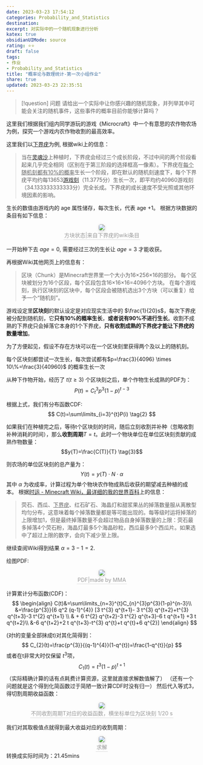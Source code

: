 ```yaml
---
date: 2023-03-23 17:54:12
categories: Probability_and_Statistics
destination: 
excerpt: 对实际中的一个随机现象进行分析
katex: true
obsidianUIMode: source
rating: ⭐⭐
draft: false
tags:  
- 作业
- Probability_and_Statistics
title: "概率论与数理统计-第一次小组作业"
share: true
updated: 2023-03-23 22:35:51
---
```



> [!question] 问题
> 请给出一个实际中让你感兴趣的随机现象，并列举其中可能会关注的随机事件，这些事件的概率目前你能够计算吗？

这里我们根据我们组内同学游玩的游戏《Microcraft》中一个有意思的农作物农场为例，探究一个游戏内农作物收割的最高效率。

这里我们以[下界疣](https://minecraft.fandom.com/zh/wiki/%E4%B8%8B%E7%95%8C%E7%96%A3?so=search)为例, 根据wiki上的信息：

> 当在[灵魂沙](https://minecraft.fandom.com/zh/wiki/%E7%81%B5%E9%AD%82%E6%B2%99 "灵魂沙")上种植时，下界疣会经过三个成长阶段，不过中间的两个阶段看起来几乎完全相同（区别在于第三阶段的选择框高一像素）。下界疣在<u>每个随机刻都有10%的概率</u>生长一个阶段，即在默认的随机刻速度下，每个下界疣平均约每13653[游戏刻](https://minecraft.fandom.com/zh/wiki/%E6%B8%B8%E6%88%8F%E5%88%BB "游戏刻")（11.3775分）生长一次，即平均约40960游戏刻（34.133333333333分）完全长成。下界疣的成长速度不受光照或其他环境因素的影响。

生长的数值由游戏内的 age 属性储存，每次生长，代表 age +1。
根据方块数据的条目有如下信息：

<center>
    <img style="border-radius: 0.3125em;
    box-shadow: 0 2px 4px 0 rgba(34,36,38,.12),0 2px 10px 0 rgba(34,36,38,.08);"
    src="https://search.pstatic.net/common?src=https://i.imgur.com/7NWwOeV.png">
    <br>
    <div style="color:orange; border-bottom: 1px solid #d9d9d9;
    display: inline-block;
    color: #999;
    padding: 2px;">方块状态|来自下界疣的wiki条目
    </div>
</center>

一开始种下去 $age=0$, 需要经过三次的生长让 $age=3$ 才能收获。

再根据Wiki其他网页上的信息有：
>区块（Chunk）是Minecraft世界里一个大小为16×256×16的部分。
>每个区块被划分为16个区段，每个区段包含16×16×16=4096个方块。
>在每个游戏刻，执行区块刻的区块中，每个区段会被随机选出3个方块（可以重复）给予一个“随机刻”。

游戏设定里**区块刻**的默认设定是对应现实生活中的 $\frac{1}{20}s$，每次下界疣被分配到随机刻，它**只有10%的概率生长**，**或者说有90%不进行生长**。收割不成熟的下界疣只会掉落它本身的1个下界疣，**只有收割成熟的下界疣才能让下界疣的数量增加**。

为了方便起见，假设不存在方块可以在一个区块刻里获得两个及以上的随机刻。

每个区块刻都尝试一次生长，每次尝试都有$p=\frac{3}{4096} \times 10\%=\frac{3}{40960}$ 的概率生长一次

从种下作物开始，经历了 $t(t \geqslant3)$ 个区块刻之后，单个作物生长成熟的PDF为：
$$
P(t)=C^{3}_{t}p^{3}(1-p)^{t-3} \tag{1}
$$

根据上式，我们有分布函数CDF:
$$
C(t)=\sum\limits_{i=3}^{t}P(i) \tag{2}
$$

如果我们在种植完之后，等待t个区块刻的时间，随后立刻收割并补种（忽略收割补种消耗的时间），那么**收割周期**$T=t$。此时一个物块单位在单位区块刻贡献的成熟作物数量：
$$y(T)=\frac{C(T)}{T} \tag{3}$$

则农场的单位区块刻的总产量为：
$$
Y(t)=y(T) \cdot N \cdot \alpha
$$
其中 $\alpha$ 为收成率，计算过程为单个物块农作物成熟后收获的期望减去种植的成本。
根据[时运 - Minecraft Wiki，最详细的我的世界百科](https://minecraft.fandom.com/zh/wiki/%E6%97%B6%E8%BF%90?variant=zh#%E7%A6%BB%E6%95%A3%E9%9A%8F%E6%9C%BA)上的信息：
>荧石、西瓜、<u>下界疣</u>、红石矿石、海晶灯和甜浆果丛的掉落数量服从离散型均匀分布，这意味着每个掉落数量都是等可能出现的。每等级时运将掉落的上限增加1，但是最终掉落数量不会超过物品自身掉落数量的上限：荧石最多掉落4个荧石粉，海晶灯最多5个海晶砂粒，西瓜最多9个西瓜片。如果选中了超过上限的数字，会向下减少至上限。

继续查阅Wiki得到结果 $\alpha= 3-1=2$.

绘图PDF:
<center>
    <img style="border-radius: 0.3125em;
    box-shadow: 0 2px 4px 0 rgba(34,36,38,.12),0 2px 10px 0 rgba(34,36,38,.08);"
    src="https://search.pstatic.net/common?src=https://i.imgur.com/k390oIu.png">
    <br>
    <div style="color:orange; border-bottom: 1px solid #d9d9d9;
    display: inline-block;
    color: #999;
    padding: 2px;">PDF|made by MMA
    </div>
</center>

计算累计分布函数(CDF)：
$$
\begin{align}
C(t)&=\sum\limits_{n=3}^{t}C_{n}^{3}p^{3}(1-p)^{n-3}\\
&=\frac{p^{3}}{6 q^2 (q-1)^{4}} [3 t^{3} q^{t+1}- 3 t^{3} q^{t+2}+t^{3} q^{t+3}-3 t^{2} q^{t+1} \\
& + 6 t^{2} q^{t+2}-3 t^{2} q^{t+3}-6 t q^{t+1} +3 t q^{t+2}\\
&-6 q^{t+2}+2 t q^{t+3}-t^{3} q^{t}+t q^{t}+6 q^{2}]
\end{align}
$$

 (对t的变量全部抹成t)对其化简得到：
$$
C_{2}(t)=\frac{p^{3}}{(q-1)^{4}}(1-q^{t})=\frac{1-q^{t}}{p}
$$
或者在t非常大时仅保留 $t^{3}$项，
$$
C_{1} (t)= t^{3}(1-p)^{t+1}
$$
（实际精确计算的话有点耗费计算资源，这里就直接求解数值解了）
（还有一个问题就是这个得到化简函数过于简陋一致计算CDF时没有归一）
然后代入等式3，得切割周期收益函数：

<center>
    <img style="border-radius: 0.3125em;
    box-shadow: 0 2px 4px 0 rgba(34,36,38,.12),0 2px 10px 0 rgba(34,36,38,.08);"
    src="https://search.pstatic.net/common?src=https://i.imgur.com/XnHOU4O.png">
    <br>
    <div style="color:orange; border-bottom: 1px solid #d9d9d9;
    display: inline-block;
    color: #999;
    padding: 2px;">不同收割周期T对应的收益函数，横坐标单位为区块刻 1/20 s
    </div>
</center>

我们对其取极值点就得到最大收益对应的收割周期：
<center>
    <img style="border-radius: 0.3125em;
    box-shadow: 0 2px 4px 0 rgba(34,36,38,.12),0 2px 10px 0 rgba(34,36,38,.08);"
    src="https://search.pstatic.net/common?src=https://i.imgur.com/DJEGLe6.png">
    <br>
    <div style="color:orange; border-bottom: 1px solid #d9d9d9;
    display: inline-block;
    color: #999;
    padding: 2px;">求解
    </div>
</center>
转换成实际时间为：21.45mins
